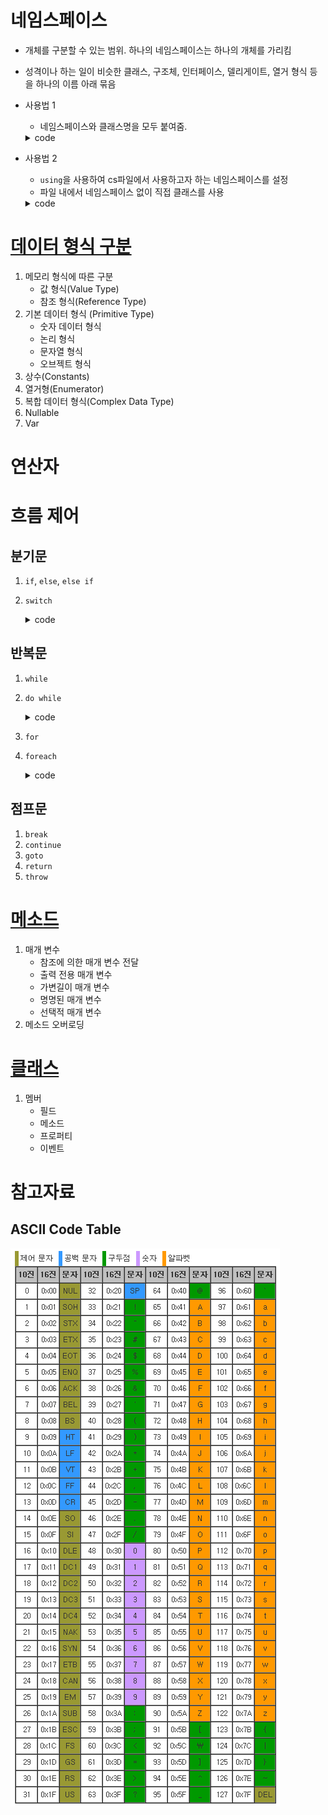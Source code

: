 ﻿# 네임스페이스
- 개체를 구분할 수 있는 범위. 하나의 네임스페이스는 하나의 개체를 가리킴
- 성격이나 하는 일이 비슷한 클래스, 구조체, 인터페이스, 델리게이트, 열거 형식 등을 하나의 이름 아래 묶음
- 사용법 1
    - 네임스페이스와 클래스명을 모두 붙여줌.
    <details>
    <summary>code</summary>
    
    ```c#
    static void Main(string[] args)
    {
        System.Console.WriteLine();
    }
    ```
    <details>
- 사용법 2
    - `using`을 사용하여 cs파일에서 사용하고자 하는 네임스페이스를 설정
    - 파일 내에서 네임스페이스 없이 직접 클래스를 사용
    <details>
    <summary>code</summary>
    
    ```c#
    using System;

    static void Main(string[] args)
    {
        Console.WriteLine();
    }
    ```

    </details>







# [데이터 형식 구분](Study/DataTypes.md)
1. 메모리 형식에 따른 구분
    - 값 형식(Value Type)
    - 참조 형식(Reference Type)
1. 기본 데이터 형식 (Primitive Type)
    - 숫자 데이터 형식
    - 논리 형식
    - 문자열 형식
    - 오브젝트 형식
2. 상수(Constants)
3. 열거형(Enumerator)
4. 복합 데이터 형식(Complex Data Type)
7. Nullable
8. Var






# 연산자






# 흐름 제어
## 분기문
1. `if`, `else`, `else if`

2. `switch`
    <details>
    <summary>code</summary>  

    ```c#
    switch (조건식)
    {
        case 상수1:
            // 실행 코드
            break;
        case 상수2:
            // 실행 코드
            break:
        default:
            // 어떤 경우와도 맞지 않는 경우
            // default 절은 생략 가능
            break;
    }
    ```
    </details>

## 반복문
1. `while`
2. `do while`
    <details>
    <summary>code</summary>

    ```c#
    do
    {
        // 반복 실행할 코드
    }
    while(조건문);
    ```
    </details>

3. `for`
4. `foreach`
    <details>
    <summary>code</summary>

    ```c#
    foreach(DataType VarName in array 또는 collection)
        // 실행할 코드
    ```
    </details>

## 점프문
1. `break`
2. `continue`
3. `goto`
4. `return`
5. `throw`




# [메소드](Study/Methods.md)
1. 매개 변수
    - 참조에 의한 매개 변수 전달
    - 출력 전용 매개 변수
    - 가변길이 매개 변수
    - 명명된 매개 변수
    - 선택적 매개 변수
2. 메소드 오버로딩

# [클래스](Study/Class.md)
1. 멤버
    - 필드
    - 메소드
    - 프로퍼티
    - 이벤트



# 참고자료
## ASCII Code Table
![ASCII](../ASCII_Table.png)